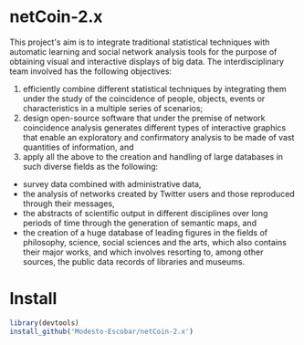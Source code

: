 # netCoin-2.x

This project's aim is to integrate traditional statistical techniques with automatic learning and social network analysis tools for the purpose of obtaining visual and interactive displays of big data. The interdisciplinary team involved has the following objectives:
1. efficiently combine different statistical techniques by integrating them under the study of the coincidence of people, objects, events or characteristics in a multiple series of scenarios;
2. design open-source software that under the premise of network coincidence analysis generates different types of interactive graphics that enable an exploratory and confirmatory analysis to be made of vast quantities of information, and
3. apply all the above to the creation and handling of large databases in such diverse fields as the following:
  * survey data combined with administrative data,
  * the analysis of networks created by Twitter users and those reproduced through their messages, 
  * the abstracts of scientific output in different disciplines over long periods of time through the generation of semantic maps, and 
  * the creation of a huge database of leading figures in the fields of philosophy, science, social sciences and the arts, which also contains their major works, and which involves resorting to, among other sources, the public data records of libraries and museums.

# Install

```r
library(devtools)
install_github('Modesto-Escobar/netCoin-2.x')
```
